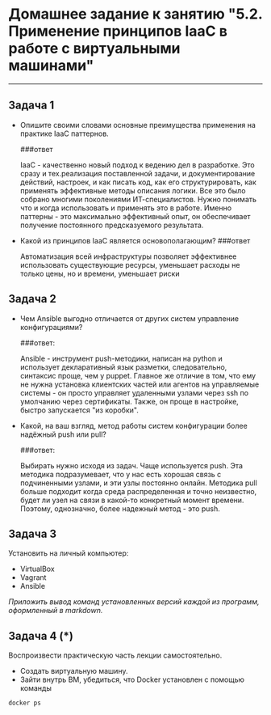 
# Домашнее задание к занятию "5.2. Применение принципов IaaC в работе с виртуальными машинами"

---

## Задача 1

- Опишите своими словами основные преимущества применения на практике IaaC паттернов.

  ###ответ

  IaaC - качественно новый подход к ведению дел в разработке. Это сразу и тех.реализация
  поставленной задачи, и документирование действий, настроек, и как писать код, как его
  структурировать, как применять эффективные методы описания логики. Все это было собрано
  многими поколениями ИТ-специалистов. Нужно понимать что и когда использовать и применять
  это в работе. Именно паттерны - это максимально эффективный опыт, он обеспечивает 
  получение постоянного предсказуемого результата.


- Какой из принципов IaaC является основополагающим?
  ###ответ
  
  Автоматизация всей инфраструктуры позволяет эффективнее использовать существующие
  ресурсы, уменьшает расходы не только цены, но и времени, уменьшает риски

## Задача 2

- Чем Ansible выгодно отличается от других систем управление конфигурациями?

  ###ответ:

  Ansible - инструмент push-методики, написан на python и использует декларативный
  язык разметки, следовательно, синтаксис проще, чем у puppet. Главное же отличие в том,
  что ему не нужна установка клиентских частей или агентов на управляемые системы - он
  просто управляет удаленными узлами через ssh по умолчанию через сертификаты. Также, он
  проще в настройке, быстро запускается "из коробки".



- Какой, на ваш взгляд, метод работы систем конфигурации более надёжный push или pull?

  ###ответ:

  Выбирать нужно исходя из задач. Чаще используется push. Эта методика подразумевает,
  что у нас есть хорошая связь с подчиненными узлами, и эти узлы постоянно онлайн.
  Методика pull больше подходит когда среда распределенная и точно неизвестно, будет ли
  узел на связи в какой-то конкретный момент времени. Поэтому, однозначно, более надежный
  метод - это push.

## Задача 3

Установить на личный компьютер:

- VirtualBox
- Vagrant
- Ansible

*Приложить вывод команд установленных версий каждой из программ, оформленный в markdown.*

## Задача 4 (*)

Воспроизвести практическую часть лекции самостоятельно.

- Создать виртуальную машину.
- Зайти внутрь ВМ, убедиться, что Docker установлен с помощью команды
```
docker ps
```
